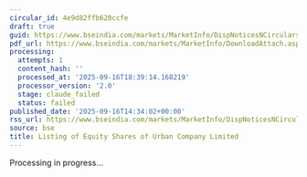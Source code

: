 ```yaml
---
circular_id: 4e9d82ffb620ccfe
draft: true
guid: https://www.bseindia.com/markets/MarketInfo/DispNoticesNCirculars.aspx?Noticeid={194A1450-BEB8-403B-9664-873A1857A71E}&noticeno=20250916-74&dt=09/16/2025&icount=74&totcount=79&flag=0
pdf_url: https://www.bseindia.com/markets/MarketInfo/DownloadAttach.aspx?id=20250916-74&attachedId=6ca1b5e2-c4b8-48c7-b120-0d4de65fa1bb
processing:
  attempts: 1
  content_hash: ''
  processed_at: '2025-09-16T18:39:14.168219'
  processor_version: '2.0'
  stage: claude_failed
  status: failed
published_date: '2025-09-16T14:34:02+00:00'
rss_url: https://www.bseindia.com/markets/MarketInfo/DispNoticesNCirculars.aspx?Noticeid={194A1450-BEB8-403B-9664-873A1857A71E}&noticeno=20250916-74&dt=09/16/2025&icount=74&totcount=79&flag=0
source: bse
title: Listing of Equity Shares of Urban Company Limited
---
```


Processing in progress...